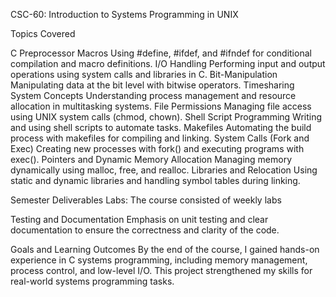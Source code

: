 CSC-60: Introduction to Systems Programming in UNIX

Topics Covered

C Preprocessor Macros
Using #define, #ifdef, and #ifndef for conditional compilation and macro definitions.
I/O Handling
Performing input and output operations using system calls and libraries in C.
Bit-Manipulation
Manipulating data at the bit level with bitwise operators.
Timesharing System Concepts
Understanding process management and resource allocation in multitasking systems.
File Permissions
Managing file access using UNIX system calls (chmod, chown).
Shell Script Programming
Writing and using shell scripts to automate tasks.
Makefiles
Automating the build process with makefiles for compiling and linking.
System Calls (Fork and Exec)
Creating new processes with fork() and executing programs with exec().
Pointers and Dynamic Memory Allocation
Managing memory dynamically using malloc, free, and realloc.
Libraries and Relocation
Using static and dynamic libraries and handling symbol tables during linking.

Semester Deliverables
Labs: The course consisted of weekly labs

Testing and Documentation
Emphasis on unit testing and clear documentation to ensure the correctness and clarity of the code.

Goals and Learning Outcomes
By the end of the course, I gained hands-on experience in C systems programming, including memory management, process control, and low-level I/O. This project strengthened my skills for real-world systems programming tasks.
